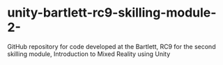 # unity-bartlett-rc9-skilling-module-2-
GitHub repository for code developed at the Bartlett, RC9 for the second skilling module, Introduction to Mixed Reality using Unity
